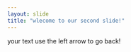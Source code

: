 ```yaml
---
layout: slide
title: "wlecome to our second slide!"
---
```

your text
use the left arrow to go back!
